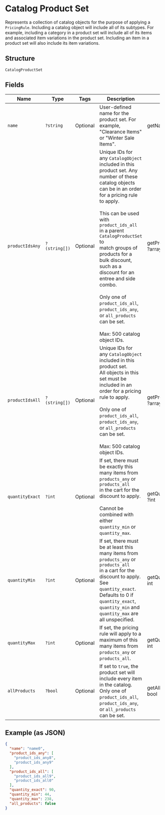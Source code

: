 
# Catalog Product Set

Represents a collection of catalog objects for the purpose of applying a
`PricingRule`. Including a catalog object will include all of its subtypes.
For example, including a category in a product set will include all of its
items and associated item variations in the product set. Including an item in
a product set will also include its item variations.

## Structure

`CatalogProductSet`

## Fields

| Name | Type | Tags | Description | Getter | Setter |
|  --- | --- | --- | --- | --- | --- |
| `name` | `?string` | Optional | User-defined name for the product set. For example, "Clearance Items"<br>or "Winter Sale Items". | getName(): ?string | setName(?string name): void |
| `productIdsAny` | `?(string[])` | Optional | Unique IDs for any `CatalogObject` included in this product set. Any<br>number of these catalog objects can be in an order for a pricing rule to apply.<br><br>This can be used with `product_ids_all` in a parent `CatalogProductSet` to<br>match groups of products for a bulk discount, such as a discount for an<br>entree and side combo.<br><br>Only one of `product_ids_all`, `product_ids_any`, or `all_products` can be set.<br><br>Max: 500 catalog object IDs. | getProductIdsAny(): ?array | setProductIdsAny(?array productIdsAny): void |
| `productIdsAll` | `?(string[])` | Optional | Unique IDs for any `CatalogObject` included in this product set.<br>All objects in this set must be included in an order for a pricing rule to apply.<br><br>Only one of `product_ids_all`, `product_ids_any`, or `all_products` can be set.<br><br>Max: 500 catalog object IDs. | getProductIdsAll(): ?array | setProductIdsAll(?array productIdsAll): void |
| `quantityExact` | `?int` | Optional | If set, there must be exactly this many items from `products_any` or `products_all`<br>in the cart for the discount to apply.<br><br>Cannot be combined with either `quantity_min` or `quantity_max`. | getQuantityExact(): ?int | setQuantityExact(?int quantityExact): void |
| `quantityMin` | `?int` | Optional | If set, there must be at least this many items from `products_any` or `products_all`<br>in a cart for the discount to apply. See `quantity_exact`. Defaults to 0 if<br>`quantity_exact`, `quantity_min` and `quantity_max` are all unspecified. | getQuantityMin(): ?int | setQuantityMin(?int quantityMin): void |
| `quantityMax` | `?int` | Optional | If set, the pricing rule will apply to a maximum of this many items from<br>`products_any` or `products_all`. | getQuantityMax(): ?int | setQuantityMax(?int quantityMax): void |
| `allProducts` | `?bool` | Optional | If set to `true`, the product set will include every item in the catalog.<br>Only one of `product_ids_all`, `product_ids_any`, or `all_products` can be set. | getAllProducts(): ?bool | setAllProducts(?bool allProducts): void |

## Example (as JSON)

```json
{
  "name": "name0",
  "product_ids_any": [
    "product_ids_any8",
    "product_ids_any9"
  ],
  "product_ids_all": [
    "product_ids_all9",
    "product_ids_all0"
  ],
  "quantity_exact": 90,
  "quantity_min": 44,
  "quantity_max": 238,
  "all_products": false
}
```

